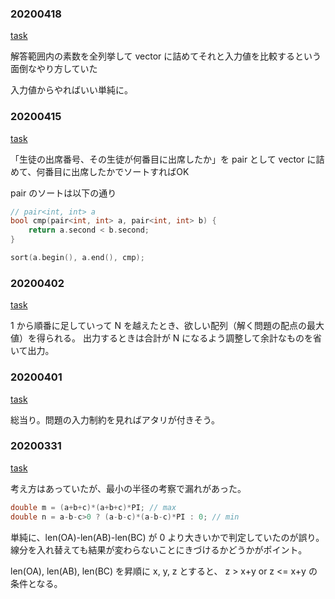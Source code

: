 
### 20200418

[task](https://atcoder.jp/contests/abc149/tasks/abc149_c)

解答範囲内の素数を全列挙して vector に詰めてそれと入力値を比較するという面倒なやり方していた

入力値からやればいい単純に。

### 20200415

[task](https://atcoder.jp/contests/abc142/tasks/abc142_c)

「生徒の出席番号、その生徒が何番目に出席したか」を pair として vector に詰めて、何番目に出席したかでソートすればOK

pair のソートは以下の通り

```cpp
// pair<int, int> a
bool cmp(pair<int, int> a, pair<int, int> b) {
    return a.second < b.second;
}

sort(a.begin(), a.end(), cmp);
```

### 20200402

[task](https://atcoder.jp/contests/cf16-final/tasks/codefestival_2016_final_b)

1 から順番に足していって N を越えたとき、欲しい配列（解く問題の配点の最大値）を得られる。
出力するときは合計が N になるよう調整して余計なものを省いて出力。

### 20200401

[task](https://atcoder.jp/contests/code-festival-2017-quala/tasks/code_festival_2017_quala_b)

総当り。問題の入力制約を見ればアタリが付きそう。

### 20200331

[task](https://atcoder.jp/contests/mujin-pc-2016/tasks/mujin_pc_2016_b)

考え方はあっていたが、最小の半径の考察で漏れがあった。

```cpp
double m = (a+b+c)*(a+b+c)*PI; // max
double n = a-b-c>0 ? (a-b-c)*(a-b-c)*PI : 0; // min
```

単純に、len(OA)-len(AB)-len(BC) が 0 より大きいかで判定していたのが誤り。
線分を入れ替えても結果が変わらないことにきづけるかどうかがポイント。

len(OA), len(AB), len(BC) を昇順に x, y, z とすると、 z > x+y or z <= x+y の条件となる。


